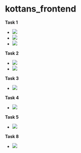 # kottans_frontend

<p><b>Task 1</b><p>
  <ul>
    <li><a href="https://github.com/YlikScherbak/kottans_frontend/blob/master/task_1/Linux.jpg"><img src="https://github.com/YlikScherbak/kottans_frontend/blob/master/task_1/Linux.jpg"></a></li>
   <li><a href="https://github.com/YlikScherbak/kottans_frontend/blob/master/task_1/Linux2.jpg"><img src="https://github.com/YlikScherbak/kottans_frontend/blob/master/task_1/Linux2.jpg"></a></li>
   <li><a href="https://github.com/YlikScherbak/kottans_frontend/blob/master/task_1/Linux2.jpg"><img src="https://github.com/YlikScherbak/kottans_frontend/blob/master/task_1/Linux3.jpg"></a></li>
  </ul>
  
  <p><b>Task 2</b><p>
    <ul>
    <li><a href="https://github.com/YlikScherbak/kottans_frontend/blob/master/task_2/task2Git.jpg"><img src="https://github.com/YlikScherbak/kottans_frontend/blob/master/task_2/task2Git.jpg"></a></li>
   <li><a href="https://github.com/YlikScherbak/kottans_frontend/blob/master/task_2/task2Git2.jpg"><img src="https://github.com/YlikScherbak/kottans_frontend/blob/master/task_2/task2Git2.jpg"></a></li>
  </ul>
  
   <p><b>Task 3</b><p>
    <ul>
    <li><a href="https://github.com/YlikScherbak/kottans_frontend/blob/master/task_2/task2Git.jpg"><img src="https://github.com/YlikScherbak/kottans_frontend/blob/master/task3/HTML-CSS.jpg"></a></li>
  </ul>
  
  <p><b>Task 4</b><p>
    <ul>
    <li><a href="https://github.com/YlikScherbak/kottans_frontend/blob/master/task_4/task4.jpg"><img src="https://github.com/YlikScherbak/kottans_frontend/blob/master/task_4/task4.jpg"></a></li>
  </ul>
  
   <p><b>Task 5</b><p>
    <ul>
    <li><a href="https://github.com/YlikScherbak/kottans_frontend/blob/master/task_5/Task5.jpg"><img src="https://github.com/YlikScherbak/kottans_frontend/blob/master/task_5/Task5.jpg"></a></li>
  </ul>
  
   <p><b>Task 8</b><p>
    <ul>
    <li><a href="https://github.com/YlikScherbak/kottans_frontend/blob/master/task_8/ezgif-5-1fafd83455.gif"><img src="https://github.com/YlikScherbak/kottans_frontend/blob/master/task_8/ezgif-5-1fafd83455.gif"></a></li>
  </ul>
